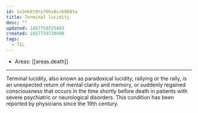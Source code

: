 ```yaml
---
id: 1x2mkkt9ry76hx8svb9b8ta
title: Terminal lucidity
desc: ""
updated: 1657759725403
created: 1657759710498
tags:
  - TIL
---
```


- Areas: [[areas.death]]

***

Terminal lucidity, also known as paradoxical lucidity, rallying or the rally, is an unexpected return of mental clarity and memory, or suddenly regained consciousness that occurs in the time shortly before death in patients with severe psychiatric or neurological disorders. This condition has been reported by physicians since the 19th century.
